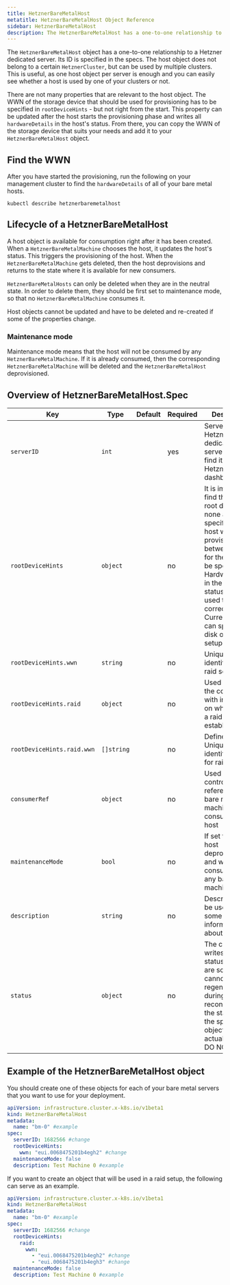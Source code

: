 ```yaml
---
title: HetznerBareMetalHost
metatitle: HetznerBareMetalHost Object Reference
sidebar: HetznerBareMetalHost
description: The HetznerBareMetalHost has a one-to-one relationship to a Hetzner dedicated server. It's used to make bare metal servers available to your clusters.
---
```


The `HetznerBareMetalHost` object has a one-to-one relationship to a Hetzner dedicated server. Its ID is specified in the specs. The host object does not belong to a certain `HetznerCluster`, but can be used by multiple clusters. This is useful, as one host object per server is enough and you can easily see whether a host is used by one of your clusters or not.

There are not many properties that are relevant to the host object. The WWN of the storage device that should be used for provisioning has to be specified in `rootDeviceHints` - but not right from the start. This property can be updated after the host starts the provisioning phase and writes all `hardwareDetails` in the host's status. From there, you can copy the WWN of the storage device that suits your needs and add it to your `HetznerBareMetalHost` object.

## Find the WWN

After you have started the provisioning, run the following on your management cluster to find the `hardwareDetails` of all of your bare metal hosts.

```shell
kubectl describe hetznerbaremetalhost
```

## Lifecycle of a HetznerBareMetalHost

A host object is available for consumption right after it has been created. When a `HetznerBareMetalMachine` chooses the host, it updates the host's status. This triggers the provisioning of the host. When the `HetznerBareMetalMachine` gets deleted, then the host deprovisions and returns to the state where it is available for new consumers.

`HetznerBareMetalHosts` can only be deleted when they are in the neutral state. In order to delete them, they should be first set to maintenance mode, so that no `HetznerBareMetalMachine` consumes it.

Host objects cannot be updated and have to be deleted and re-created if some of the properties change.

### Maintenance mode

Maintenance mode means that the host will not be consumed by any `HetznerBareMetalMachine`. If it is already consumed, then the corresponding `HetznerBareMetalMachine` will be deleted and the `HetznerBareMetalHost` deprovisioned.

## Overview of HetznerBareMetalHost.Spec

| Key                        | Type       | Default | Required | Description                                                                                                                                                                                                                                                                                  |
| -------------------------- | ---------- | ------- | -------- | -------------------------------------------------------------------------------------------------------------------------------------------------------------------------------------------------------------------------------------------------------------------------------------------- |
| `serverID`                 | `int`      |         | yes      | Server ID of the Hetzner dedicated server, you can find it on your Hetzner robot dashboard                                                                                                                                                                                                   |
| `rootDeviceHints`          | `object`   |         | no       | It is important to find the correct root device. If none are specified, the host will stop provisioning in between to wait for the details to be specified. HardwareDetails in the host's status can be used to find the correct device. Currently, you can specify one disk or a raid setup |
| `rootDeviceHints.wwn`      | `string`   |         | no       | Unique storage identifier for non raid setups                                                                                                                                                                                                                                                |
| `rootDeviceHints.raid`     | `object`   |         | no       | Used to provide the controller with information on which disks a raid can be established                                                                                                                                                                                                     |
| `rootDeviceHints.raid.wwn` | `[]string` |         | no       | Defines a list of Unique storage identifiers used for raid setups                                                                                                                                                                                                                            |
| `consumerRef`              | `object`   |         | no       | Used by the controller and references the bare metal machine that consumes this host                                                                                                                                                                                                         |
| `maintenanceMode`          | `bool`     |         | no       | If set to true, the host deprovisions and will not be consumed by any bare metal machine                                                                                                                                                                                                     |
| `description`              | `string`   |         | no       | Description can be used to store some valuable information about this host                                                                                                                                                                                                                   |
| `status`                   | `object`   |         | no       | The controller writes this status. As there are some that cannot be regenerated during any reconcilement, the status is in the specs of the object - not the actual status. DO NOT EDIT!!!                                                                                                   |

## Example of the HetznerBareMetalHost object

You should create one of these objects for each of your bare metal servers that you want to use for your deployment.

```yaml
apiVersion: infrastructure.cluster.x-k8s.io/v1beta1
kind: HetznerBareMetalHost
metadata:
  name: "bm-0" #example
spec:
  serverID: 1682566 #change
  rootDeviceHints:
    wwn: "eui.0068475201b4egh2" #change
  maintenanceMode: false
  description: Test Machine 0 #example
```

If you want to create an object that will be used in a raid setup, the following can serve as an example.

```yaml
apiVersion: infrastructure.cluster.x-k8s.io/v1beta1
kind: HetznerBareMetalHost
metadata:
  name: "bm-0" #example
spec:
  serverID: 1682566 #change
  rootDeviceHints:
    raid:
      wwn:
        - "eui.0068475201b4egh2" #change
        - "eui.0068475201b4egh3" #change
  maintenanceMode: false
  description: Test Machine 0 #example
```
